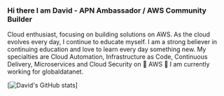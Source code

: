 ### Hi there I am David - APN Ambassador / AWS Community Builder

Cloud enthusiast, focusing on building solutions on AWS. As the cloud evolves every day, I continue to educate myself.
I am a strong believer in continuing education and love to learn every day something new. My specialties are Cloud Automation, Infrastructure as Code, Continuous Delivery, Microservices and Cloud Security on 🧡 AWS 🧡
I am currently working for globaldatanet.

[![David's GitHub stats](https://github-readme-stats.vercel.app/api?username=daknhh)]

<!--
**daknhh/daknhh** is a ✨ _special_ ✨ repository because its `README.md` (this file) appears on your GitHub profile.


